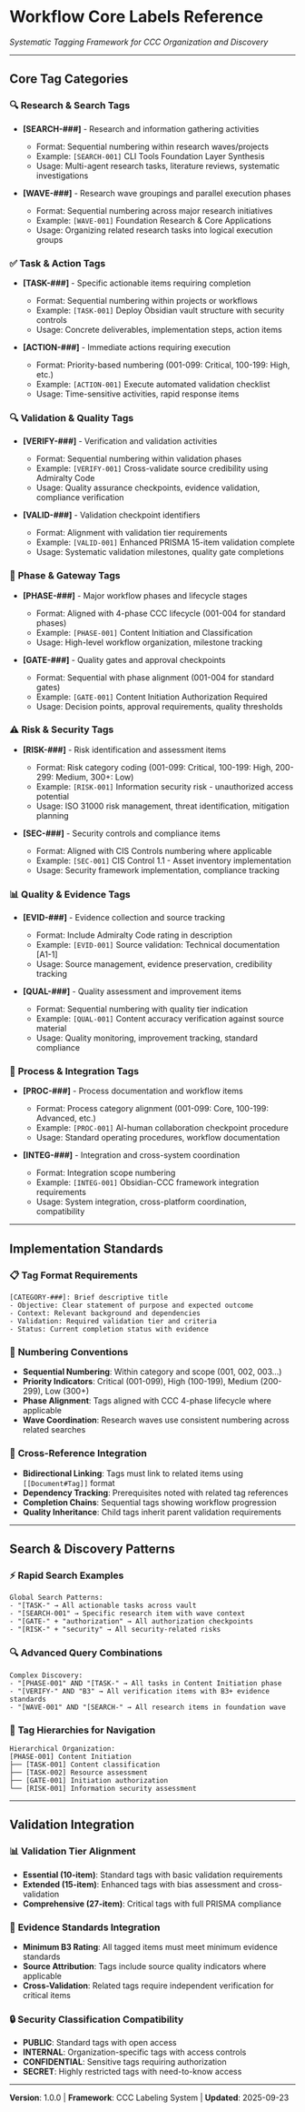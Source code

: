 # Workflow Core Labels Reference
*Systematic Tagging Framework for CCC Organization and Discovery*

---

## Core Tag Categories

### 🔍 **Research & Search Tags**
- **[SEARCH-###]** - Research and information gathering activities
  - Format: Sequential numbering within research waves/projects
  - Example: `[SEARCH-001]` CLI Tools Foundation Layer Synthesis
  - Usage: Multi-agent research tasks, literature reviews, systematic investigations

- **[WAVE-###]** - Research wave groupings and parallel execution phases
  - Format: Sequential numbering across major research initiatives
  - Example: `[WAVE-001]` Foundation Research & Core Applications
  - Usage: Organizing related research tasks into logical execution groups

### ✅ **Task & Action Tags**
- **[TASK-###]** - Specific actionable items requiring completion
  - Format: Sequential numbering within projects or workflows
  - Example: `[TASK-001]` Deploy Obsidian vault structure with security controls
  - Usage: Concrete deliverables, implementation steps, action items

- **[ACTION-###]** - Immediate actions requiring execution
  - Format: Priority-based numbering (001-099: Critical, 100-199: High, etc.)
  - Example: `[ACTION-001]` Execute automated validation checklist
  - Usage: Time-sensitive activities, rapid response items

### 🔍 **Validation & Quality Tags**
- **[VERIFY-###]** - Verification and validation activities
  - Format: Sequential numbering within validation phases
  - Example: `[VERIFY-001]` Cross-validate source credibility using Admiralty Code
  - Usage: Quality assurance checkpoints, evidence validation, compliance verification

- **[VALID-###]** - Validation checkpoint identifiers
  - Format: Alignment with validation tier requirements
  - Example: `[VALID-001]` Enhanced PRISMA 15-item validation complete
  - Usage: Systematic validation milestones, quality gate completions

### 🚪 **Phase & Gateway Tags**
- **[PHASE-###]** - Major workflow phases and lifecycle stages
  - Format: Aligned with 4-phase CCC lifecycle (001-004 for standard phases)
  - Example: `[PHASE-001]` Content Initiation and Classification
  - Usage: High-level workflow organization, milestone tracking

- **[GATE-###]** - Quality gates and approval checkpoints
  - Format: Sequential with phase alignment (001-004 for standard gates)
  - Example: `[GATE-001]` Content Initiation Authorization Required
  - Usage: Decision points, approval requirements, quality thresholds

### ⚠️ **Risk & Security Tags**
- **[RISK-###]** - Risk identification and assessment items
  - Format: Risk category coding (001-099: Critical, 100-199: High, 200-299: Medium, 300+: Low)
  - Example: `[RISK-001]` Information security risk - unauthorized access potential
  - Usage: ISO 31000 risk management, threat identification, mitigation planning

- **[SEC-###]** - Security controls and compliance items
  - Format: Aligned with CIS Controls numbering where applicable
  - Example: `[SEC-001]` CIS Control 1.1 - Asset inventory implementation
  - Usage: Security framework implementation, compliance tracking

### 📊 **Quality & Evidence Tags**
- **[EVID-###]** - Evidence collection and source tracking
  - Format: Include Admiralty Code rating in description
  - Example: `[EVID-001]` Source validation: Technical documentation [A1-1]
  - Usage: Source management, evidence preservation, credibility tracking

- **[QUAL-###]** - Quality assessment and improvement items
  - Format: Sequential numbering with quality tier indication
  - Example: `[QUAL-001]` Content accuracy verification against source material
  - Usage: Quality monitoring, improvement tracking, standard compliance

### 🔄 **Process & Integration Tags**
- **[PROC-###]** - Process documentation and workflow items
  - Format: Process category alignment (001-099: Core, 100-199: Advanced, etc.)
  - Example: `[PROC-001]` AI-human collaboration checkpoint procedure
  - Usage: Standard operating procedures, workflow documentation

- **[INTEG-###]** - Integration and cross-system coordination
  - Format: Integration scope numbering
  - Example: `[INTEG-001]` Obsidian-CCC framework integration requirements
  - Usage: System integration, cross-platform coordination, compatibility

---

## Implementation Standards

### 📋 **Tag Format Requirements**
```
[CATEGORY-###]: Brief descriptive title
- Objective: Clear statement of purpose and expected outcome
- Context: Relevant background and dependencies
- Validation: Required validation tier and criteria
- Status: Current completion status with evidence
```

### 🔢 **Numbering Conventions**
- **Sequential Numbering**: Within category and scope (001, 002, 003...)
- **Priority Indicators**: Critical (001-099), High (100-199), Medium (200-299), Low (300+)
- **Phase Alignment**: Tags aligned with CCC 4-phase lifecycle where applicable
- **Wave Coordination**: Research waves use consistent numbering across related searches

### 🔗 **Cross-Reference Integration**
- **Bidirectional Linking**: Tags must link to related items using `[[Document#Tag]]` format
- **Dependency Tracking**: Prerequisites noted with related tag references
- **Completion Chains**: Sequential tags showing workflow progression
- **Quality Inheritance**: Child tags inherit parent validation requirements

---

## Search & Discovery Patterns

### ⚡ **Rapid Search Examples**
```
Global Search Patterns:
- "[TASK-" → All actionable tasks across vault
- "[SEARCH-001" → Specific research item with wave context
- "[GATE-" + "authorization" → All authorization checkpoints
- "[RISK-" + "security" → All security-related risks
```

### 🔍 **Advanced Query Combinations**
```
Complex Discovery:
- "[PHASE-001" AND "[TASK-" → All tasks in Content Initiation phase
- "[VERIFY-" AND "B3" → All verification items with B3+ evidence standards
- "[WAVE-001" AND "[SEARCH-" → All research items in foundation wave
```

### 🌳 **Tag Hierarchies for Navigation**
```
Hierarchical Organization:
[PHASE-001] Content Initiation
├── [TASK-001] Content classification
├── [TASK-002] Resource assessment
├── [GATE-001] Initiation authorization
└── [RISK-001] Information security assessment
```

---

## Validation Integration

### 📊 **Validation Tier Alignment**
- **Essential (10-item)**: Standard tags with basic validation requirements
- **Extended (15-item)**: Enhanced tags with bias assessment and cross-validation
- **Comprehensive (27-item)**: Critical tags with full PRISMA compliance

### 🎯 **Evidence Standards Integration**
- **Minimum B3 Rating**: All tagged items must meet minimum evidence standards
- **Source Attribution**: Tags include source quality indicators where applicable
- **Cross-Validation**: Related tags require independent verification for critical items

### 🔒 **Security Classification Compatibility**
- **PUBLIC**: Standard tags with open access
- **INTERNAL**: Organization-specific tags with access controls
- **CONFIDENTIAL**: Sensitive tags requiring authorization
- **SECRET**: Highly restricted tags with need-to-know access

---

**Version**: 1.0.0 | **Framework**: CCC Labeling System | **Updated**: 2025-09-23